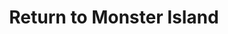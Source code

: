 ---
layout: other-video
permalink: /return-to-monster-island
title: Return to Monster Island
video_number: 3
release_date: 1992-01-01
description: 
cast: 
video_info:
  - 
video_available: false
medium: puppets
old_cm_description: |
  The survivors from the first one, return to the island in search of something that they left behind in this dumb monotonous sequel.
james_old_star_rating: 1
james_old_number_rating: 1
---